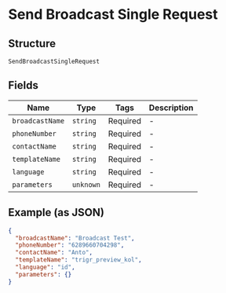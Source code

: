 
# Send Broadcast Single Request

## Structure

`SendBroadcastSingleRequest`

## Fields

| Name | Type | Tags | Description |
|  --- | --- | --- | --- |
| `broadcastName` | `string` | Required | - |
| `phoneNumber` | `string` | Required | - |
| `contactName` | `string` | Required | - |
| `templateName` | `string` | Required | - |
| `language` | `string` | Required | - |
| `parameters` | `unknown` | Required | - |

## Example (as JSON)

```json
{
  "broadcastName": "Broadcast Test",
  "phoneNumber": "6289660704298",
  "contactName": "Anto",
  "templateName": "trigr_preview_kol",
  "language": "id",
  "parameters": {}
}
```

